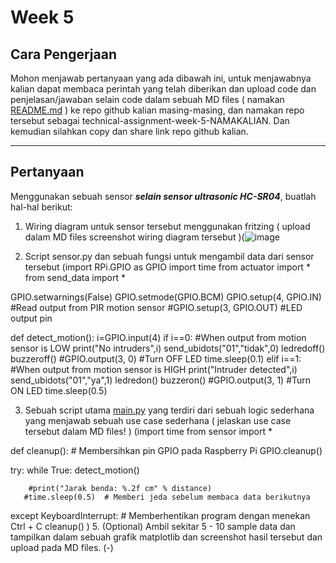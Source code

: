 # Week 5

## Cara Pengerjaan

Mohon menjawab pertanyaan yang ada dibawah ini, untuk menjawabnya kalian dapat membaca perintah yang telah diberikan dan upload code dan penjelasan/jawaban selain code dalam sebuah MD files ( namakan [README.md](http://README.md) ) ke repo github kalian masing-masing, dan namakan repo tersebut sebagai technical-assignment-week-5-NAMAKALIAN. Dan kemudian silahkan copy dan share link repo github kalian.

---

## Pertanyaan

Menggunakan sebuah sensor ***selain sensor ultrasonic HC-SR04***, buatlah hal-hal berikut:

1. Wiring diagram untuk sensor tersebut menggunakan fritzing ( upload dalam MD files screenshot wiring diagram tersebut )(![image](https://github.com/rippin8/.NEEDDUIT/assets/138226567/0be9ffb8-d970-4170-9b62-ae8669dd779f)

2. Script sensor.py dan sebuah fungsi untuk mengambil data dari sensor tersebut (import RPi.GPIO as GPIO
import time
from actuator import *
from send_data import *

GPIO.setwarnings(False)
GPIO.setmode(GPIO.BCM)
GPIO.setup(4, GPIO.IN)         #Read output from PIR motion sensor
#GPIO.setup(3, GPIO.OUT)         #LED output pin

def detect_motion():
	i=GPIO.input(4)
	if i==0:                 #When output from motion sensor is LOW
		print("No intruders",i)
		send_ubidots("01","tidak",0)
		ledredoff()
		buzzeroff()
		#GPIO.output(3, 0)  #Turn OFF LED
		time.sleep(0.1)
	elif i==1:               #When output from motion sensor is HIGH
		print("Intruder detected",i)
		send_ubidots("01","ya",1)
		ledredon()
		buzzeron()
		#GPIO.output(3, 1)  #Turn ON LED
		time.sleep(0.5)
  
3. Sebuah script utama [main.py](http://main.py) yang terdiri dari sebuah logic sederhana yang menjawab sebuah use case sederhana ( jelaskan use case tersebut dalam MD files! )
   (import time
from sensor import * 

def cleanup():
    # Membersihkan pin GPIO pada Raspberry Pi
    GPIO.cleanup()


try:
    while True:
        detect_motion()

        #print("Jarak benda: %.2f cm" % distance)           
       #time.sleep(0.5)  # Memberi jeda sebelum membaca data berikutnya

except KeyboardInterrupt:
    # Memberhentikan program dengan menekan Ctrl + C
    cleanup() )
5. (Optional) Ambil sekitar 5 - 10 sample data dan tampilkan dalam sebuah grafik matplotlib dan screenshot hasil tersebut dan upload pada MD files. (-)
